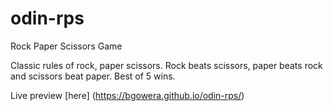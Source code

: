 # odin-rps

Rock Paper Scissors Game

Classic rules of rock, paper scissors. Rock beats scissors, paper beats rock and scissors beat paper. Best of 5 wins.

Live preview [here] (https://bgowera.github.io/odin-rps/)

